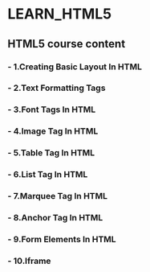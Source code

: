 # LEARN_HTML5

## HTML5 course content 
   ###  - 1.Creating Basic Layout In HTML
   ###  - 2.Text Formatting Tags
   ###  - 3.Font Tags In HTML
   ###  - 4.Image Tag In HTML
   ###  - 5.Table Tag In HTML
   ###  - 6.List Tag In HTML
   ###  - 7.Marquee Tag In HTML
   ###  - 8.Anchor Tag In HTML
   ###  - 9.Form Elements In HTML
   ###  - 10.Iframe
